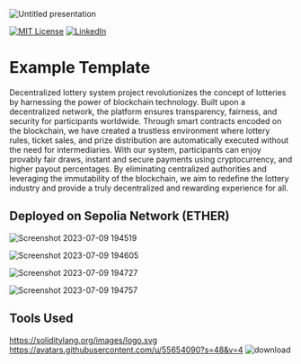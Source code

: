 
![Untitled presentation](https://github.com/ved-et9/Decentalized_Lottery/assets/98445270/7a91fc19-5fa9-4ca9-baf8-601ff0f3116a)


[![MIT License][license-shield]][license-url]
[![LinkedIn][linkedin-shield]][linkedin-url]

# Example Template
Decentralized lottery system project revolutionizes the concept of lotteries by harnessing the power of blockchain technology. Built upon a decentralized network, the platform ensures transparency, fairness, and security for participants worldwide. Through smart contracts encoded on the blockchain, we have created a trustless environment where lottery rules, ticket sales, and prize distribution are automatically executed without the need for intermediaries. With our system, participants can enjoy provably fair draws, instant and secure payments using cryptocurrency, and higher payout percentages. By eliminating centralized authorities and leveraging the immutability of the blockchain, we aim to redefine the lottery industry and provide a truly decentralized and rewarding experience for all.


## Deployed on Sepolia Network (ETHER)

![Screenshot 2023-07-09 194519](https://github.com/ved-et9/Decentalized_Lottery/assets/98445270/a1172031-c56f-4e7a-8899-1d4c43ac6911)

![Screenshot 2023-07-09 194605](https://github.com/ved-et9/Decentalized_Lottery/assets/98445270/b3c3cdc4-63aa-4a44-abf6-813f9809ed6a)

![Screenshot 2023-07-09 194727](https://github.com/ved-et9/Decentalized_Lottery/assets/98445270/3f567c1f-9a1c-42b7-9cb7-eef9ef0cb427)

![Screenshot 2023-07-09 194757](https://github.com/ved-et9/Decentalized_Lottery/assets/98445270/bed13c8f-dcc4-4377-b8b9-c4b3a0f59b42)

## Tools Used

https://soliditylang.org/images/logo.svg
https://avatars.githubusercontent.com/u/55654090?s=48&v=4
![download](https://github.com/ved-et9/Decentalized_Lottery/assets/98445270/9ae9fe50-cec8-49b8-a8a7-7386226a3876)



[license-shield]: https://img.shields.io/github/license/othneildrew/Best-README-Template.svg?style=for-the-badge
[license-url]: https://github.com/othneildrew/Best-README-Template/blob/master/LICENSE.txt
[linkedin-shield]: https://img.shields.io/badge/-LinkedIn-black.svg?style=for-the-badge&logo=linkedin&colorB=555
[linkedin-url]: https://www.linkedin.com/in/vedant-singh-13774b225/
